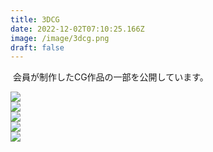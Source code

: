 ```yaml
---
title: 3DCG
date: 2022-12-02T07:10:25.166Z
image: /image/3dcg.png
draft: false
---
```

 ﻿ 
会員が制作したCG作品の一部を公開しています。  

<div class="illust-container">
    <div class="illust-button"><img id="grid-05" onclick="clickedImage('grid-05');" src="/image/VRcG_2022_01.png"></div>
    <div class="illust-button"><img id="grid-04" onclick="clickedImage('grid-04');" src="/image/VRcG_2022_02.png"></div>
    <div class="illust-button"><img id="grid-03" onclick="clickedImage('grid-03');" src="/image/VRcG_2022_03.png"></div>
    <div class="illust-button"><img id="grid-02" onclick="clickedImage('grid-02');" src="/image/VRcG_2022_04.png"></div>
    <div class="illust-button"><img id="grid-01" onclick="clickedImage('grid-01');" src="/image/VRcG_2022_05.png"></div>

</div>

<div class="popup" id="js-popup">
    <div class="popup-inner">
        <a><img id="popup-image" src=""></a>
    </div>
    <div class="black-background" id="js-black-bg"></div>
</div>

<style type="text/css">
.popup {
  position: fixed;
  left: 0;
  top: 0;
  width: 100%;
  height: 100%;
  z-index: 9999;
  opacity: 0;
  visibility: hidden;
  transition: .6s;
}
.popup.is-show {
  opacity: 1;
  visibility: visible;
}
.popup-inner {
  position: absolute;
  left: 50%;
  top: 50%;
  transform: translate(-50%,-50%);
  width: 80%;
  max-width: 600px;
  padding: 50px;
  background-color: #fff;
  z-index: 2;
}
.popup-inner img {
  width: 100%;
}
.black-background {
  position: absolute;
  left: 0;
  top: 0;
  width: 100%;
  height: 100%;
  background-color: rgba(0,0,0,.8);
  z-index: 1;
  cursor: pointer;
}
</style>
<script type="text/javascript" src="/js/popupImage.js"></script>